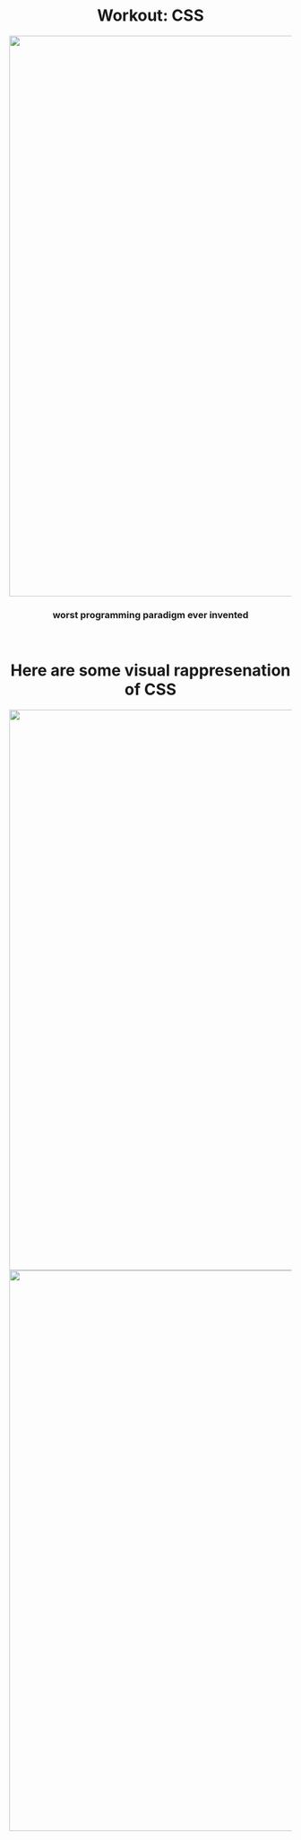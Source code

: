 <div align="center">

# Workout: CSS

<img src="https://user-images.githubusercontent.com/55017307/90990098-eb177d00-e59e-11ea-8088-2544cfa8c21e.jpg" width="1000"/>

<br>

### worst programming paradigm ever invented

<br>

# Here are some visual rappresenation of CSS

<img src="https://user-images.githubusercontent.com/55017307/90990118-18fcc180-e59f-11ea-82b0-9772769d7f04.gif" width="1000"/>
<img src="https://user-images.githubusercontent.com/55017307/90990120-1ac68500-e59f-11ea-9f25-3aa32a7c014e.gif" width="1000"/>

<div>

